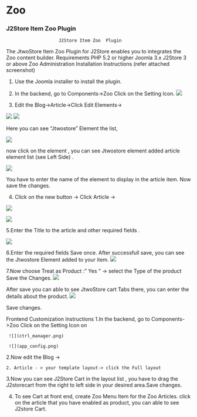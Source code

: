# Zoo

### J2Store Item Zoo  Plugin 


                        J2Store Item Zoo  Plugin

The JtwoStore Item  Zoo Plugin for J2Store enables you to  integrates the Zoo content  builder. 
Requirements
PHP 5.2 or higher 
Joomla 3.x 
J2Store 3 or above 
Zoo 
Administration Installation Instructions (refer attached screenshot)
1. Use the Joomla installer to install the plugin. 

2. In the backend, go to Components->Zoo Click on the Setting Icon.
 ![](ctrl_manager.png)

3. Edit the Blog->Article->Click Edit Elements->

![](app_config.png)
![](step_1.png)

	
  Here you can see “Jtwostore” Element the list,
  
![](step_2.png)
	
 now click on the element , you can see Jtwostore element added article element list (see Left Side) .
 
![](step_3_up.png)

You have to enter the name of the element to display in the article item. Now save the changes.	

4. Click on the new button -> Click Article ->

![](create_new_article.png)




![](step_4.png)

5.Enter the Title to the article and other required fields .

![](new_item_before_save.png)

6.Enter the required fields Save once. After successfull save, you can see the Jtwostore Element added to your item.
![](new_item_after_save.png)

	
7.Now choose Treat as Product :” Yes “ -> select the Type of the product Save the
 Changes.
 ![](enable_product_choose_product_type.png)


After save you can able to see  JtwoStore cart  Tabs there, you can enter the details about the product. 
 ![](step_6.png)

 Save changes.

Frontend Customization Instructions
	1.In the backend, go to Components->Zoo Click on the Setting Icon on

	 ![](ctrl_manager.png)
	 
	 ![](app_config.png)

 2.Now edit the Blog -> 

    2. Article - > your template layout-> click the Full layout   



3.Now you can see J2Store Cart in the layout list , you have to drag the J2storecart from the right to left side in your desired area.Save changes.
		


4. To see Cart at front end, create Zoo Menu Item for the Zoo Articles.
   click on the article that you have enabled as product, you can able to see J2store Cart. 	
	
		
		



